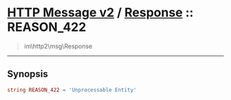 # [HTTP Message v2](http2.md) / [Response](http2-Response.md) :: REASON_422
 > im\http2\msg\Response
____

## Synopsis
```php
string REASON_422 = 'Unprocessable Entity'
```
